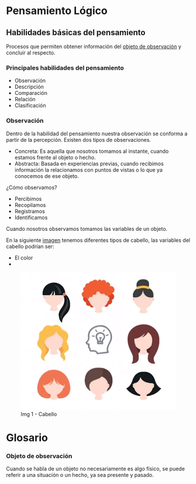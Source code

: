 # Pensamiento Lógico

## Habilidades básicas del pensamiento

Procesos que permiten obtener información del [objeto de observación](#objeto-de-observación) y concluir al respecto.

### Principales habilidades del pensamiento

- Observación
- Descripción
- Comparación
- Relación
- Clasificación

### Observación

Dentro de la habilidad del pensamiento nuestra observación se conforma a partir de la percepción. Existen dos tipos de observaciones.

- Concreta: Es aquella que nosotros tomamos al instante, cuando estamos frente al objeto o hecho.
- Abstracta: Basada en experiencias previas, cuando recibimos información la relacionamos con puntos de vistas o lo que ya conocemos de ese objeto.

¿Cómo observamos?

- Percibimos
- Recopilamos
- Registramos
- Identificamos

Cuando nosotros observamos tomamos las variables de un objeto.

En la siguiente [imagen](#img1) tenemos diferentes tipos de cabello, las variables del cabello podrían ser:

- El color
- 

<figure name="img1">
    <img src="assets/hair.png" alt="Hair"/>
    <figcaption>Img 1 - Cabello</figcaption>
</figure>


# Glosario

### Objeto de observación

Cuando se habla de un objeto no necesariamente es algo físico, se puede referir a una situación o un hecho, ya sea presente y pasado.